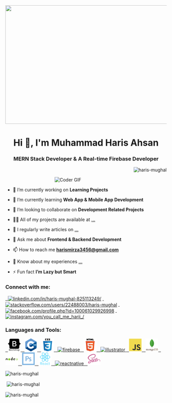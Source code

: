 <img src="https://i.pinimg.com/originals/b2/83/11/b2831136a1912c98b1cad1b4eb9ab112.gif" height="370" width="1080" frameborder="0" scrolling="no" >
<h1 align="center">Hi 👋, I'm Muhammad Haris Ahsan</h1>
<h3 align="center">MERN Stack Developer & A Real-time Firebase Developer</h3>
<p align="right"> <img src="https://komarev.com/ghpvc/?username=haris-mughal&label=Profile%20views&color=0e75b6&style=flat" alt="haris-mughal" /> </p>
<img align="right" alt="Coder GIF" width=350 src="https://miro.medium.com/max/1360/0*7Q3yvSIv_t0ioJ-Z.gif" />

<p align="left"> <a href="https://twitter.com/" target="blank"><img src="https://img.shields.io/twitter/follow/?logo=twitter&style=for-the-badge" alt="" /></a> </p>

- 🔭 I’m currently working on **Learning Projects**

- 🌱 I’m currently learning **Web App & Mobile App Development**

- 👯 I’m looking to collaborate on **Development Related Projects**

- 👨‍💻 All of my projects are available at [...](...)

- 📝 I regularly write articles on [...](...)

- 💬 Ask me about **Frontend & Backend Development**

- 📫 How to reach me **harismirza3456@gmail.com**

- 📄 Know about my experiences [...](...)

- ⚡ Fun fact **I’m Lazy but Smart**

<h3 align="left">Connect with me:</h3>
<p align="left">
<a href="https://linkedin.com/in/linkedin.com/in/haris-mughal-825113249/" target="blank"> &nbsp; <img align="center" src="https://raw.githubusercontent.com/rahuldkjain/github-profile-readme-generator/master/src/images/icons/Social/linked-in-alt.svg" alt="linkedin.com/in/haris-mughal-825113249/" height="30" width="40" /></a>
<a href="https://stackoverflow.com/users/stackoverflow.com/users/22488003/haris-mughal" target="blank"> &nbsp; <img align="center" src="https://raw.githubusercontent.com/rahuldkjain/github-profile-readme-generator/master/src/images/icons/Social/stack-overflow.svg" alt="stackoverflow.com/users/22488003/haris-mughal" height="30" width="40" /></a>
<a href="https://fb.com/facebook.com/profile.php?id=100061029926998" target="blank"> &nbsp; <img align="center" src="https://raw.githubusercontent.com/rahuldkjain/github-profile-readme-generator/master/src/images/icons/Social/facebook.svg" alt="facebook.com/profile.php?id=100061029926998" height="30" width="40" /></a>
<a href="https://instagram.com/instagram.com/you_call_me_harii_/" target="blank"> &nbsp; <img align="center" src="https://raw.githubusercontent.com/rahuldkjain/github-profile-readme-generator/master/src/images/icons/Social/instagram.svg" alt="instagram.com/you_call_me_harii_/" height="30" width="40" /></a>
</p>

<h3 align="left">Languages and Tools:</h3>
<p align="left"> <a href="https://getbootstrap.com" target="_blank" rel="noreferrer"> &nbsp; <img src="https://raw.githubusercontent.com/devicons/devicon/master/icons/bootstrap/bootstrap-plain-wordmark.svg" alt="bootstrap" width="40" height="40"/> </a> <a href="https://www.w3schools.com/cpp/" target="_blank" rel="noreferrer"> &nbsp; <img src="https://raw.githubusercontent.com/devicons/devicon/master/icons/cplusplus/cplusplus-original.svg" alt="cplusplus" width="40" height="40"/> </a> <a href="https://www.w3schools.com/css/" target="_blank" rel="noreferrer"> &nbsp; <img src="https://raw.githubusercontent.com/devicons/devicon/master/icons/css3/css3-original-wordmark.svg" alt="css3" width="40" height="40"/> </a> <a href="https://firebase.google.com/" target="_blank" rel="noreferrer"> &nbsp; <img src="https://www.vectorlogo.zone/logos/firebase/firebase-icon.svg" alt="firebase" width="40" height="40"/> </a> <a href="https://www.w3.org/html/" target="_blank" rel="noreferrer"> &nbsp; <img src="https://raw.githubusercontent.com/devicons/devicon/master/icons/html5/html5-original-wordmark.svg" alt="html5" width="40" height="40"/> </a> <a href="https://www.adobe.com/in/products/illustrator.html" target="_blank" rel="noreferrer"> &nbsp; <img src="https://www.vectorlogo.zone/logos/adobe_illustrator/adobe_illustrator-icon.svg" alt="illustrator" width="40" height="40"/> </a> <a href="https://developer.mozilla.org/en-US/docs/Web/JavaScript" target="_blank" rel="noreferrer"> &nbsp; <img src="https://raw.githubusercontent.com/devicons/devicon/master/icons/javascript/javascript-original.svg" alt="javascript" width="40" height="40"/> </a> <a href="https://www.mongodb.com/" target="_blank" rel="noreferrer"> &nbsp; <img src="https://raw.githubusercontent.com/devicons/devicon/master/icons/mongodb/mongodb-original-wordmark.svg" alt="mongodb" width="40" height="40"/> </a> <a href="https://nodejs.org" target="_blank" rel="noreferrer"> &nbsp; <img src="https://raw.githubusercontent.com/devicons/devicon/master/icons/nodejs/nodejs-original-wordmark.svg" alt="nodejs" width="40" height="40"/> </a> <a href="https://www.photoshop.com/en" target="_blank" rel="noreferrer"> &nbsp; <img src="https://raw.githubusercontent.com/devicons/devicon/master/icons/photoshop/photoshop-line.svg" alt="photoshop" width="40" height="40"/> </a> <a href="https://reactjs.org/" target="_blank" rel="noreferrer"> &nbsp; <img src="https://raw.githubusercontent.com/devicons/devicon/master/icons/react/react-original-wordmark.svg" alt="react" width="40" height="40"/> </a> <a href="https://reactnative.dev/" target="_blank" rel="noreferrer"> &nbsp; <img src="https://reactnative.dev/img/header_logo.svg" alt="reactnative" width="40" height="40"/> </a> <a href="https://sass-lang.com" target="_blank" rel="noreferrer"> &nbsp; <img src="https://raw.githubusercontent.com/devicons/devicon/master/icons/sass/sass-original.svg" alt="sass" width="40" height="40"/> </a> </p>

<p><img align="center" src="https://github-readme-stats.vercel.app/api/top-langs?username=haris-mughal&show_icons=true&locale=en&layout=compact" alt="haris-mughal" /></p>

<p>&nbsp;<img align="center" src="https://github-readme-stats.vercel.app/api?username=haris-mughal&show_icons=true&locale=en" alt="haris-mughal" /></p>

<p><img align="center" src="https://github-readme-streak-stats.herokuapp.com/?user=haris-mughal&" alt="haris-mughal" /></p>
